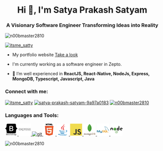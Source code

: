 <h1 align="center">Hi 👋, I'm Satya Prakash Satyam</h1>
<h3 align="center">A Visionary Software Engineer Transforming Ideas into Reality</h3>

<p align="left"> <img src="https://komarev.com/ghpvc/?username=n00bmaster2810&label=Profile%20views&color=0e75b6&style=plastic" alt="n00bmaster2810" /> </p>

<p align="left"> <a href="https://twitter.com/jethiya_jaagja" target="_blank"><img src="https://img.shields.io/twitter/follow/jethiya_jaagja?logo=twitter&style=for-the-badge" alt="itsme_satty" /></a> </p>

- My portfolio website <a href="https://satyaprakashsatyam.vercel.app/" target="_blank">Take a look</a>
- I'm currently working as a software engineer in Zepto.

- 🌱 I’m well experienced in **ReactJS, React-Native, NodeJs, Express, MongoDB, Typescript, Javascript, Java**

<h3 align="left">Connect with me:</h3>
<p align="left">
<a href="https://twitter.com/itsme_satty" target="_blank"><img align="center" src="https://cdn.jsdelivr.net/npm/simple-icons@3.0.1/icons/twitter.svg" alt="itsme_satty" height="30" width="40" /></a>
<a href="https://www.linkedin.com/in/satyaprakashsatyam/" target="_blank"><img align="center" src="https://cdn.jsdelivr.net/npm/simple-icons@3.0.1/icons/linkedin.svg" alt="satya-prakash-satyam-9a97a0183" height="30" width="40" /></a>
<a href="https://www.leetcode.com/n00bmaster2810" target="_blank"><img align="center" src="https://cdn.jsdelivr.net/npm/simple-icons@3.0.1/icons/leetcode.svg" alt="n00bmaster2810" height="30" width="40" /></a>
</p>

<h3 align="left">Languages and Tools:</h3>
<p align="left"> <a href="https://getbootstrap.com" target="_blank"> <img src="https://raw.githubusercontent.com/devicons/devicon/master/icons/bootstrap/bootstrap-plain-wordmark.svg" alt="bootstrap" width="40" height="40"/> </a> <a href="https://expressjs.com" target="_blank"> <img src="https://raw.githubusercontent.com/devicons/devicon/master/icons/express/express-original-wordmark.svg" alt="express" width="40" height="40"/> </a> <a href="https://git-scm.com/" target="_blank"> <img src="https://www.vectorlogo.zone/logos/git-scm/git-scm-icon.svg" alt="git" width="40" height="40"/> </a> <a href="https://www.w3.org/html/" target="_blank"> <img src="https://raw.githubusercontent.com/devicons/devicon/master/icons/html5/html5-original-wordmark.svg" alt="html5" width="40" height="40"/> </a> <a href="https://www.java.com" target="_blank"> <img src="https://raw.githubusercontent.com/devicons/devicon/master/icons/java/java-original.svg" alt="java" width="40" height="40"/> </a> <a href="https://developer.mozilla.org/en-US/docs/Web/JavaScript" target="_blank"> <img src="https://raw.githubusercontent.com/devicons/devicon/master/icons/javascript/javascript-original.svg" alt="javascript" width="40" height="40"/> </a> <a href="https://www.mongodb.com/" target="_blank"> <img src="https://raw.githubusercontent.com/devicons/devicon/master/icons/mongodb/mongodb-original-wordmark.svg" alt="mongodb" width="40" height="40"/> </a> <a href="https://www.mysql.com/" target="_blank"> <img src="https://raw.githubusercontent.com/devicons/devicon/master/icons/mysql/mysql-original-wordmark.svg" alt="mysql" width="40" height="40"/> </a> <a href="https://nodejs.org" target="_blank"> <img src="https://raw.githubusercontent.com/devicons/devicon/master/icons/nodejs/nodejs-original-wordmark.svg" alt="nodejs" width="40" height="40"/> </a> </p>

<p><img align="left" src="https://github-readme-stats.vercel.app/api/top-langs?username=n00bmaster2810&show_icons=true&theme=tokyonight&title_color=4b4848&locale=en&layout=compact" alt="n00bmaster2810" /></p>
